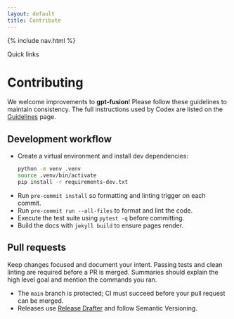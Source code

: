 ```yaml
---
layout: default
title: Contribute
---
```


{% include nav.html %}

<div id="toc">
  <p class="toc-title">Quick links</p>
</div>

# Contributing

We welcome improvements to **gpt-fusion**! Please follow these guidelines to maintain consistency. The full instructions used by Codex are listed on the
[Guidelines](guidelines.md) page.

## Development workflow

- Create a virtual environment and install dev dependencies:
  ```bash
  python -m venv .venv
  source .venv/bin/activate
  pip install -r requirements-dev.txt
  ```
- Run `pre-commit install` so formatting and linting trigger on each commit.
- Run `pre-commit run --all-files` to format and lint the code.
- Execute the test suite using `pytest -q` before committing.
- Build the docs with `jekyll build` to ensure pages render.

## Pull requests

Keep changes focused and document your intent. Passing tests and clean linting
are required before a PR is merged. Summaries should explain the high level goal
and mention the commands you ran.
- The `main` branch is protected; CI must succeed before your pull request can be merged.
- Releases use [Release Drafter](https://github.com/marketplace/release-drafter) and follow Semantic Versioning.

<script src="assets/js/bundle.js"></script>
